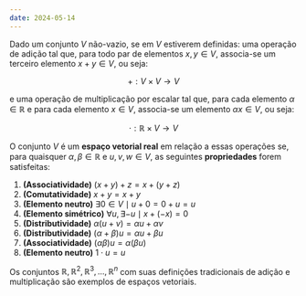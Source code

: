 ```yaml
---
date: 2024-05-14
---
```


Dado um conjunto $V$ não-vazio, se em $V$ estiverem definidas: uma operação de adição tal que, para todo par de elementos $x, y \in V$, associa-se um terceiro elemento $x + y \in V$, ou seja:

$$+ : V \times V \to V$$

e uma operação de multiplicação por escalar tal que, para cada elemento $\alpha \in \mathbb{R}$ e para cada elemento $x \in V$, associa-se um elemento $\alpha x \in V$, ou seja:

$$\cdot : \mathbb{R} \times V \to V$$

O conjunto $V$ é um **espaço vetorial real** em relação a essas operações se, para quaisquer $\alpha, \beta \in \mathbb{R}$ e $u, v, w \in V$, as seguintes **propriedades** forem satisfeitas:

 1. **(Associatividade)** $(x + y) + z = x + (y + z)$ 
 2. **(Comutatividade)** $x + y = x + y$ 
 3. **(Elemento neutro)** $\exists 0 \in V \mid u + 0 = 0 + u = u$ 
 4. **(Elemento simétrico)** $\forall u, \exists -u \mid x + (-x) = 0$ 
 5. **(Distributividade)** $\alpha (u + v) = \alpha u + \alpha v$ 
 6. **(Distributividade)** $(\alpha + \beta)u = \alpha u + \beta u$ 
 7. **(Associatividade)** $(\alpha \beta)u = \alpha (\beta u)$ 
 8. **(Elemento neutro)** $1 \cdot u = u$

Os conjuntos $\mathbb{R}, \mathbb{R}^{2}, \mathbb{R}^3, \dots , \mathbb{R}^n$ com suas definições tradicionais de adição e multiplicação são exemplos de espaços vetoriais.
